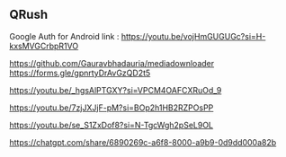 ﻿## QRush

Google Auth for Android link :
https://youtu.be/vojHmGUGUGc?si=H-kxsMVGCrbpR1VO


https://github.com/Gauravbhadauria/mediadownloader
https://forms.gle/gpnrtyDrAvGzQD2t5

https://youtu.be/_hgsAlPTGXY?si=VPCM4OAFCXRuOd_9



https://youtu.be/7zjJXJjF-pM?si=BOp2h1HB2RZPOsPP

https://youtu.be/se_S1ZxDof8?si=N-TgcWgh2pSeL9OL

https://chatgpt.com/share/6890269c-a6f8-8000-a9b9-0d9dd000a82b